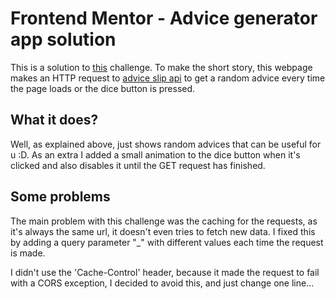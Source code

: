 # Frontend Mentor - Advice generator app solution

This is a solution to
[this](https://www.frontendmentor.io/challenges/advice-generator-app-QdUG-13db/hub/advice-generator-app-OqYfufdB3V)
challenge. To make the short story, this webpage makes an HTTP request to
[advice slip api](https://api.adviceslip.com/) to get a random advice every time
the page loads or the dice button is pressed.

## What it does?

Well, as explained above, just shows random advices that can be useful for u :D.
As an extra I added a small animation to the dice button when it's clicked and
also disables it until the GET request has finished.

## Some problems

The main problem with this challenge was the caching for the requests, as it's
always the same url, it doesn't even tries to fetch new data. I fixed this by
adding a query parameter "\_" with different values each time the request is
made. 

I didn't use the 'Cache-Control' header, because it made the request to fail
with a CORS exception, I decided to avoid this, and just change one line...
